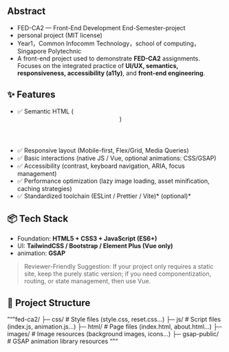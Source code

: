 ## Abstract
- FED-CA2 — Front-End Development End-Semester-project
- personal project  (MIT license)
- Year1，Common Infocomm Technology，school of computing，Singapore Polytechnic
- A front-end project used to demonstrate **FED-CA2** assignments. Focuses on the integrated practice of **UI/UX, semantics, responsiveness, accessibility (a11y)**, and **front-end engineering**.

## ✨ Features
- ✅ Semantic HTML (<header> <main> <nav> <section> <footer>)
- ✅ Responsive layout (Mobile-first, Flex/Grid, Media Queries)
- ✅ Basic interactions (native JS / Vue, optional animations: CSS/GSAP)
- ✅ Accessibility (contrast, keyboard navigation, ARIA, focus management)
- ✅ Performance optimization (lazy image loading, asset minification, caching strategies)
- ✅ Standardized toolchain (ESLint / Prettier / Vite)* (optional)*

## 📦 Tech Stack
- Foundation: **HTML5 + CSS3 + JavaScript (ES6+)**
- UI: **TailwindCSS / Bootstrap / Element Plus (Vue only)**
- animation: **GSAP**

> Reviewer-Friendly Suggestion: If your project only requires a static site, keep the purely static version; if you need componentization, routing, or state management, then use Vue.

## 📂 Project Structure
”“”fed-ca2/
├─ css/ # Style files (style.css, reset.css...)
├─ js/ # Script files (index.js, animation.js...)
├─ html/ # Page files (index.html, about.html...)
├─ images/ # Image resources (background images, icons...)
├─ gsap-public/ # GSAP animation library resources
“”“
